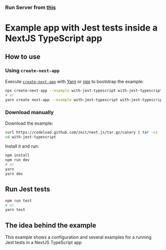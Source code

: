 ### Run Server from [this](https://github.com/nuenook/apollo-server)

# Example app with Jest tests inside a NextJS TypeScript app

## How to use

### Using `create-next-app`

Execute [`create-next-app`](https://github.com/zeit/next.js/tree/canary/packages/create-next-app) with [Yarn](https://yarnpkg.com/lang/en/docs/cli/create/) or [npx](https://github.com/zkat/npx#readme) to bootstrap the example:

```bash
npx create-next-app --example with-jest-typescript with-jest-typescript-app
# or
yarn create next-app --example with-jest-typescript with-jest-typescript-app
```

### Download manually

Download the example:

```bash
curl https://codeload.github.com/zeit/next.js/tar.gz/canary | tar -xz --strip=2 next.js-canary/examples/with-jest-typescript
cd with-jest-typescript
```

Install it and run:

```bash
npm install
npm run dev
# or
yarn
yarn dev
```

## Run Jest tests

```bash
npm run test
# or
yarn test
```

## The idea behind the example

This example shows a configuration and several examples for a running Jest tests in a NextJS TypeScript app
